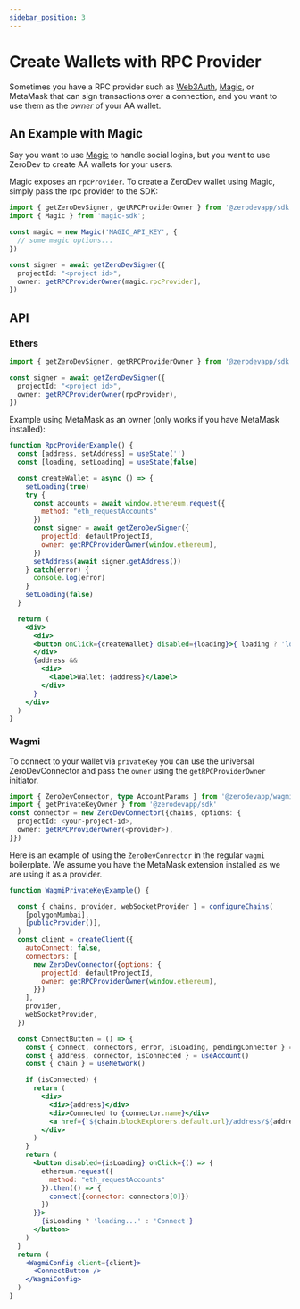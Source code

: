 ```yaml
---
sidebar_position: 3
---
```


# Create Wallets with RPC Provider

Sometimes you have a RPC provider such as [Web3Auth](https://web3auth.io/), [Magic](https://magic.link/), or MetaMask that can sign transactions over a connection, and you want to use them as the *owner* of your AA wallet.

## An Example with Magic

Say you want to use [Magic](https://magic.link/) to handle social logins, but you want to use ZeroDev to create AA wallets for your users.

Magic exposes an `rpcProvider`.  To create a ZeroDev wallet using Magic, simply pass the rpc provider to the SDK:

```typescript
import { getZeroDevSigner, getRPCProviderOwner } from '@zerodevapp/sdk'
import { Magic } from 'magic-sdk';

const magic = new Magic('MAGIC_API_KEY', {
  // some magic options...
})

const signer = await getZeroDevSigner({
  projectId: "<project id>",
  owner: getRPCProviderOwner(magic.rpcProvider),
})
```

## API

### Ethers

```typescript
import { getZeroDevSigner, getRPCProviderOwner } from '@zerodevapp/sdk'

const signer = await getZeroDevSigner({
  projectId: "<project id>",
  owner: getRPCProviderOwner(rpcProvider),
})
```

Example using MetaMask as an owner (only works if you have MetaMask installed):

```jsx live folded
function RpcProviderExample() {
  const [address, setAddress] = useState('')
  const [loading, setLoading] = useState(false)

  const createWallet = async () => {
    setLoading(true)
    try {
      const accounts = await window.ethereum.request({
        method: "eth_requestAccounts"
      })
      const signer = await getZeroDevSigner({
        projectId: defaultProjectId,
        owner: getRPCProviderOwner(window.ethereum),
      })
      setAddress(await signer.getAddress())
    } catch(error) {
      console.log(error)
    }
    setLoading(false)
  }

  return (
    <div>
      <div>
      <button onClick={createWallet} disabled={loading}>{ loading ? 'loading...' : 'Create Wallet'}</button>
      </div>
      {address && 
        <div>
          <label>Wallet: {address}</label>
        </div>
      }
    </div>
  )
}
```


### Wagmi

To connect to your wallet via `privateKey` you can use the universal ZeroDevConnector and pass the `owner` using the `getRPCProviderOwner` initiator.

```typescript
import { ZeroDevConnector, type AccountParams } from '@zerodevapp/wagmi'
import { getPrivateKeyOwner } from '@zerodevapp/sdk'
const connector = new ZeroDevConnector({chains, options: {
  projectId: <your-project-id>,
  owner: getRPCProviderOwner(<provider>),
}})
```
Here is an example of using the `ZeroDevConnector` in the regular `wagmi` boilerplate. We assume you have the MetaMask extension installed as we are using it as a provider.
```jsx live folded
function WagmiPrivateKeyExample() {

  const { chains, provider, webSocketProvider } = configureChains(
    [polygonMumbai],
    [publicProvider()],
  )
  const client = createClient({
    autoConnect: false,
    connectors: [
      new ZeroDevConnector({options: {
        projectId: defaultProjectId,
        owner: getRPCProviderOwner(window.ethereum),
      }})
    ],
    provider,
    webSocketProvider,
  })

  const ConnectButton = () => {
    const { connect, connectors, error, isLoading, pendingConnector } = useConnect()
    const { address, connector, isConnected } = useAccount()
    const { chain } = useNetwork()

    if (isConnected) {
      return (
        <div>
          <div>{address}</div>
          <div>Connected to {connector.name}</div>
          <a href={`${chain.blockExplorers.default.url}/address/${address}`} target="_blank">Explorer</a>
        </div>
      )
    }
    return (
      <button disabled={isLoading} onClick={() => {
        ethereum.request({
          method: "eth_requestAccounts"
        }).then(() => {
          connect({connector: connectors[0]})
        })
      }}>
        {isLoading ? 'loading...' : 'Connect'}
      </button>
    )
  }
  return (
    <WagmiConfig client={client}>
      <ConnectButton />
    </WagmiConfig>
  )
}